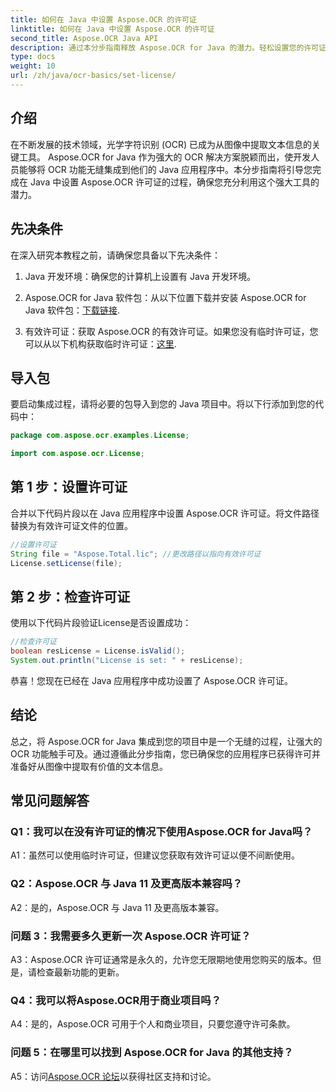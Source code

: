 ```yaml
---
title: 如何在 Java 中设置 Aspose.OCR 的许可证
linktitle: 如何在 Java 中设置 Aspose.OCR 的许可证
second_title: Aspose.OCR Java API
description: 通过本分步指南释放 Aspose.OCR for Java 的潜力。轻松设置您的许可证并增强您的 OCR 功能。
type: docs
weight: 10
url: /zh/java/ocr-basics/set-license/
---
```

## 介绍

在不断发展的技术领域，光学字符识别 (OCR) 已成为从图像中提取文本信息的关键工具。 Aspose.OCR for Java 作为强大的 OCR 解决方案脱颖而出，使开发人员能够将 OCR 功能无缝集成到他们的 Java 应用程序中。本分步指南将引导您完成在 Java 中设置 Aspose.OCR 许可证的过程，确保您充分利用这个强大工具的潜力。

## 先决条件

在深入研究本教程之前，请确保您具备以下先决条件：

1. Java 开发环境：确保您的计算机上设置有 Java 开发环境。

2.  Aspose.OCR for Java 软件包：从以下位置下载并安装 Aspose.OCR for Java 软件包：[下载链接](https://releases.aspose.com/ocr/java/).

3. 有效许可证：获取 Aspose.OCR 的有效许可证。如果您没有临时许可证，您可以从以下机构获取临时许可证：[这里](https://purchase.aspose.com/temporary-license/).

## 导入包

要启动集成过程，请将必要的包导入到您的 Java 项目中。将以下行添加到您的代码中：

```java
package com.aspose.ocr.examples.License;

import com.aspose.ocr.License;
```

## 第 1 步：设置许可证

合并以下代码片段以在 Java 应用程序中设置 Aspose.OCR 许可证。将文件路径替换为有效许可证文件的位置。

```java
//设置许可证
String file = "Aspose.Total.lic"; //更改路径以指向有效许可证
License.setLicense(file);
```

## 第 2 步：检查许可证

使用以下代码片段验证License是否设置成功：

```java
//检查许可证
boolean resLicense = License.isValid();
System.out.println("License is set: " + resLicense);
```

恭喜！您现在已经在 Java 应用程序中成功设置了 Aspose.OCR 许可证。

## 结论

总之，将 Aspose.OCR for Java 集成到您的项目中是一个无缝的过程，让强大的 OCR 功能触手可及。通过遵循此分步指南，您已确保您的应用程序已获得许可并准备好从图像中提取有价值的文本信息。

## 常见问题解答

### Q1：我可以在没有许可证的情况下使用Aspose.OCR for Java吗？

A1：虽然可以使用临时许可证，但建议您获取有效许可证以便不间断使用。

### Q2：Aspose.OCR 与 Java 11 及更高版本兼容吗？

A2：是的，Aspose.OCR 与 Java 11 及更高版本兼容。

### 问题 3：我需要多久更新一次 Aspose.OCR 许可证？

A3：Aspose.OCR 许可证通常是永久的，允许您无限期地使用您购买的版本。但是，请检查最新功能的更新。

### Q4：我可以将Aspose.OCR用于商业项目吗？

A4：是的，Aspose.OCR 可用于个人和商业项目，只要您遵守许可条款。

### 问题 5：在哪里可以找到 Aspose.OCR for Java 的其他支持？

 A5：访问[Aspose.OCR 论坛](https://forum.aspose.com/c/ocr/16)以获得社区支持和讨论。